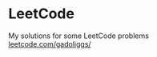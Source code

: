 # LeetCode
My solutions for some LeetCode problems  
[leetcode.com/gadoliggs/](https://www.leetcode.com/gadoliggs/)
